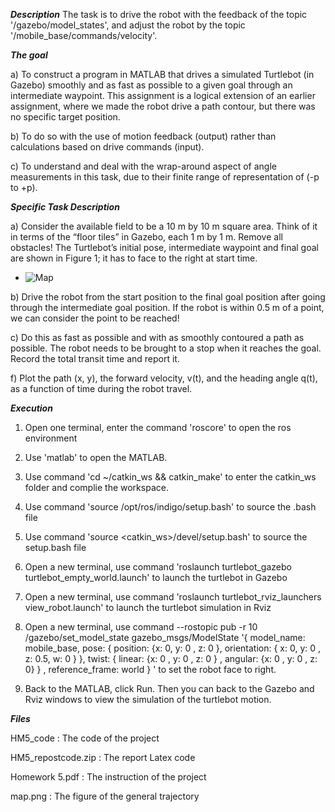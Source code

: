 ***Description***
The task is to drive the robot with the feedback of the topic '/gazebo/model_states', and adjust the robot by
the topic '/mobile_base/commands/velocity'.

***The goal***

a) To construct a program in MATLAB that drives a simulated Turtlebot (in Gazebo) smoothly 
and as fast as possible to a given goal through an intermediate waypoint. This assignment is 
a logical extension of an earlier assignment, where we made the robot drive a path contour, 
but there was no specific target position.

b) To do so with the use of motion feedback (output) rather than calculations based on drive 
commands (input).

c) To understand and deal with the wrap-around aspect of angle measurements in this task, 
due to their finite range of representation of (-p to +p).

***Specific Task Description***

a) Consider the available field to be a 10 m by 10 m square area. Think of it in terms of the 
“floor tiles” in Gazebo, each 1 m by 1 m. Remove all obstacles! The Turtlebot’s initial pose, 
intermediate waypoint and final goal are shown in Figure 1; it has to face to the right at 
start time.

- ![Map](https://github.com/Jingya9711/MATLAB_Projects/blob/master/HM5_Drive_Robot_to_Goal(Fast_and_Smooth)/map.png)

b) Drive the robot from the start position to the final goal position after going through the 
intermediate goal position. If the robot is within 0.5 m of a point, we can consider the point 
to be reached!

c) Do this as fast as possible and with as smoothly contoured a path as possible. The robot 
needs to be brought to a stop when it reaches the goal. Record the total transit time and 
report it.

f) Plot the path (x, y), the forward velocity, v(t), and the heading angle q(t), as a function of 
time during the robot travel.

***Execution***

1. Open one terminal, enter the command 'roscore' to open the ros environment

2. Use 'matlab' to open the MATLAB.

3. Use command 'cd ~/catkin_ws && catkin_make' to enter the catkin_ws folder and complie the workspace.

4. Use command 'source /opt/ros/indigo/setup.bash' to source the .bash file

5. Use command 'source <catkin_ws>/devel/setup.bash'  to source the setup.bash file

6. Open a new terminal, use command 'roslaunch turtlebot_gazebo turtlebot_empty_world.launch' to launch the turtlebot in Gazebo

7. Open a new terminal, use command 'roslaunch turtlebot_rviz_launchers view_robot.launch' to launch the turtlebot simulation in Rviz

8. Open a new terminal, use command --rostopic pub -r 10 /gazebo/set_model_state gazebo_msgs/ModelState '{ model_name: mobile_base, pose: { position: {x: 0, y: 0 , z: 0 }, orientation: { x: 0, y: 0 , z: 0.5, w: 0 } }, twist: { linear: {x: 0 , y: 0 , z: 0 } , angular: {x: 0 , y: 0 , z: 0} } , reference_frame: world } '
to set the robot face to right.

9. Back to the MATLAB, click Run. Then you can back to the Gazebo and Rviz windows to view the simulation of the turtlebot motion.


***Files***

HM5_code  : The code of the project

HM5_repostcode.zip  : The report Latex code

Homework 5.pdf  : The instruction of the project

map.png  : The figure of the general trajectory



